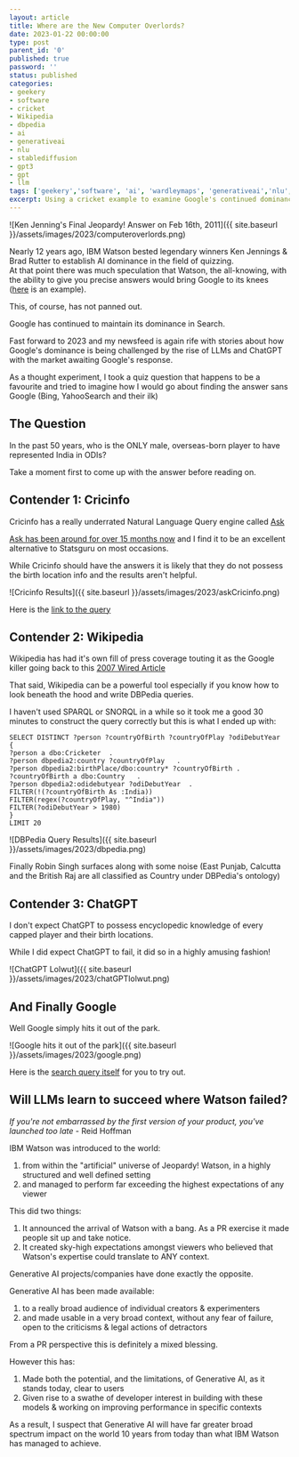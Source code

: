 ```yaml
---
layout: article
title: Where are the New Computer Overlords?
date: 2023-01-22 00:00:00
type: post
parent_id: '0'
published: true
password: ''
status: published
categories:
- geekery
- software
- cricket
- Wikipedia
- dbpedia
- ai
- generativeai
- nlu
- stablediffusion
- gpt3
- gpt
- llm
tags: ['geekery','software', 'ai', 'wardleymaps', 'generativeai','nlu','stablediffusion','gpt3','gpt','llm','cricket','Wikipedia','DBpedia']
excerpt: Using a cricket example to examine Google's continued dominance post the advent of IBM Watson and why LLMs might succeed where IBM Watson failed
---
```


![Ken Jenning's Final Jeopardy! Answer on Feb 16th, 2011]({{ site.baseurl }}/assets/images/2023/computeroverlords.png)

Nearly 12 years ago, IBM Watson bested legendary winners Ken Jennings & Brad Rutter to establish AI dominance in the field of quizzing.  
At that point there was much speculation that Watson, the all-knowing, with the ability to give you precise answers would bring Google to its knees ([here](https://www.marketwatch.com/story/watson-is-just-a-super-search-engine-2011-02-18) is an example).  

This, of course, has not panned out.  

Google has continued to maintain its dominance in Search.

Fast forward to 2023 and my newsfeed is again rife with stories about how Google's dominance is being challenged by the rise of LLMs and ChatGPT with the market awaiting Google's response.  

As a thought experiment, I took a quiz question that happens to be a favourite and tried to imagine how I would go about finding the answer sans Google (Bing, YahooSearch and their ilk)

## The Question

In the past 50 years, who is the ONLY male, overseas-born player to have represented India in ODIs?

Take a moment first to come up with the answer before reading on.

## Contender 1: Cricinfo

Cricinfo has a really underrated Natural Language Query engine called [Ask](https://www.espncricinfo.com/ask)

[Ask has been around for over 15 months now](https://www.espncricinfo.com/story/introducing-askcricinfo-an-artificial-intelligence-based-stats-query-tool-1264610) and I find it to be an excellent alternative to Statsguru on most occasions.

While Cricinfo should have the answers it is likely that they do not possess the birth location info and the results aren't helpful.

![Cricinfo Results]({{ site.baseurl }}/assets/images/2023/askCricinfo.png)

Here is the [link to the query](https://www.espncricinfo.com/ask/cricket-qna/Indian-ODI-players-born-outside-India&tournament=odi)

## Contender 2: Wikipedia

Wikipedia has had it's own fill of press coverage touting it as the Google killer going back to this [2007 Wired Article](https://www.wired.com/2007/11/rumor-wikipedia/)

That said, Wikipedia can be a powerful tool especially if you know how to look beneath the hood and write DBPedia queries.  

I haven't used SPARQL or SNORQL in a while so it took me a good 30 minutes to construct the query correctly but this is what I ended up with:  


    SELECT DISTINCT ?person ?countryOfBirth ?countryOfPlay ?odiDebutYear
    {
    ?person a dbo:Cricketer  .
    ?person dbpedia2:country ?countryOfPlay   .
    ?person dbpedia2:birthPlace/dbo:country* ?countryOfBirth .
    ?countryOfBirth a dbo:Country   .
    ?person dbpedia2:odidebutyear ?odiDebutYear  .
    FILTER(!(?countryOfBirth As :India))
    FILTER(regex(?countryOfPlay, "^India"))
    FILTER(?odiDebutYear > 1980)
    }
    LIMIT 20

![DBPedia Query Results]({{ site.baseurl }}/assets/images/2023/dbpedia.png)

Finally Robin Singh surfaces along with some noise (East Punjab, Calcutta and the British Raj are all classified as Country under DBPedia's ontology)

## Contender 3: ChatGPT

I don't expect ChatGPT to possess encyclopedic knowledge of every capped player and their birth locations.  

While I did expect ChatGPT to fail, it did so in a highly amusing fashion!  

![ChatGPT Lolwut]({{ site.baseurl }}/assets/images/2023/chatGPTlolwut.png)

## And Finally Google

Well Google simply hits it out of the park.

![Google hits it out of the park]({{ site.baseurl }}/assets/images/2023/google.png)

Here is the [search query itself](https://www.google.com/search?{google:acceptedSuggestion}oq=who+is+the+only+Indian+ODI+player+to+be+born+overseas%3F&sourceid=chrome&ie=UTF-8&q=who+is+the+only+Indian+ODI+player+to+be+born+overseas%3F) for you to try out.

## Will LLMs learn to succeed where Watson failed?

*If you're not embarrassed by the first version of your product, you've launched too late* - Reid Hoffman

IBM Watson was introduced to the world:
1. from within the "artificial" universe of Jeopardy! Watson, in a highly structured and well defined setting
2. and managed to perform far exceeding the highest expectations of any viewer 

This did two things:
1. It announced the arrival of Watson with a bang. As a PR exercise it made people sit up and take notice.
2. It created sky-high expectations amongst viewers who believed that Watson's expertise could translate to ANY context.

Generative AI projects/companies have done exactly the opposite.

Generative AI has been made available:
1. to a really broad audience of individual creators & experimenters
2. and made usable in a very broad context, without any fear of failure, open to the criticisms & legal actions of detractors

From a PR perspective this is definitely a mixed blessing.

However this has:
1. Made both the potential, and the limitations, of Generative AI, as it stands today, clear to users
2. Given rise to a swathe of developer interest in building with these models & working on improving performance in specific contexts

As a result, I suspect that Generative AI will have far greater broad spectrum impact on the world 10 years from today than what IBM Watson has managed to achieve.